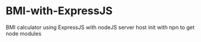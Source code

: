 # BMI-with-ExpressJS
BMI calculator using ExpressJS with nodeJS server host
init with npn to get node modules
